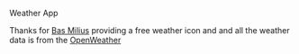 Weather App

 Thanks for  <a href="https://bas.dev/">Bas Milius</a> providing a free weather icon and
 and all the weather data is from the <a href="https://openweathermap.org/api">OpenWeather
